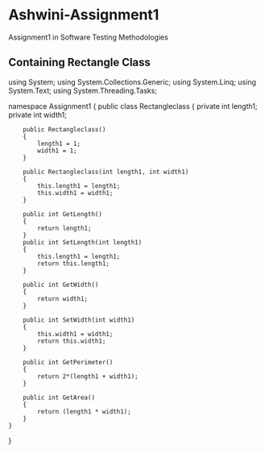 # Ashwini-Assignment1
Assignment1 in Software Testing Methodologies

Containing Rectangle Class
-------------------------------
using System;
using System.Collections.Generic;
using System.Linq;
using System.Text;
using System.Threading.Tasks;

namespace Assignment1
{
    public class Rectangleclass
    {
        private int length1;
        private int width1;

        public Rectangleclass()
        {
            length1 = 1;
            width1 = 1;
        }

        public Rectangleclass(int length1, int width1)
        {
            this.length1 = length1;
            this.width1 = width1;
        }

        public int GetLength()
        {
            return length1;
        }
        public int SetLength(int length1)
        {
            this.length1 = length1;
            return this.length1;
        }

        public int GetWidth()
        {
            return width1;
        }

        public int SetWidth(int width1)
        {
            this.width1 = width1;
            return this.width1;
        }

        public int GetPerimeter()
        { 
            return 2*(length1 + width1);
        }

        public int GetArea()
        {
            return (length1 * width1);
        }
    }
}
